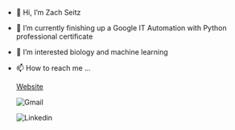 - 👋 Hi, I’m Zach Seitz
- 🌱 I’m currently finishing up a Google IT Automation with Python professional certificate
- 👀 I’m interested biology and machine learning
- 📫 How to reach me ...

     [Website](https://zachmichael14.github.io/gh_page/)
     
     ![Gmail](https://img.shields.io/badge/Gmail-D14836?style=for-the-badge&logo=gmail&logoColor=white)
     
     ![Linkedin](https://img.shields.io/badge/LinkedIn-0077B5?style=for-the-badge&logo=linkedin&logoColor=white)
     
     

<!---
zachmichael14/zachmichael14 is a ✨ special ✨ repository because its `README.md` (this file) appears on your GitHub profile.
You can click the Preview link to take a look at your changes.
--->
